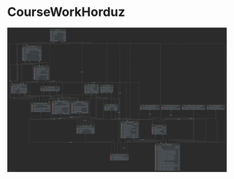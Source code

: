 # CourseWorkHorduz

![alt text](https://github.com/AlexHorduz/CourseWorkHorduz/blob/master/java.jpg?raw=true)
